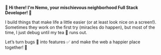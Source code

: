 **🌟 Hi there! I'm Nemo, your mischievous neighborhood Full Stack Developer! 🌟**

I build things that make life a little easier (or at least look nice on a screen!). 
Sometimes they work on the first try (miracles do happen), but most of the time, I just debug until my tea 🍵 runs out. 

Let’s turn bugs 🐞 into features ✅ and make the web a happier place together! 🚀
